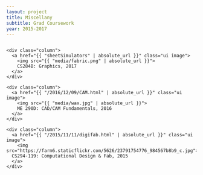 ```yaml
---
layout: project 
title: Miscellany
subtitle: Grad Coursework
year: 2015-2017
---
```



<div class="ui stackable vertically divided grid">
  <div class="two column row">

    <div class="column">
      <a href="{{ "sheetSimulators" | absolute_url }}" class="ui image">
        <img src="{{ "media/fabric.png" | absolute_url }}">
        CS284B: Graphics, 2017
      </a>
    </div>

    <div class="column">
      <a href="{{ "/2016/12/09/CAM.html" | absolute_url }}" class="ui image">
        <img src="{{ "media/wax.jpg" | absolute_url }}">
        ME 290D: CAD/CAM Fundamentals, 2016
      </a>
    </div>

    <div class="column">
      <a href="{{ "/2015/11/11/digifab.html" | absolute_url }}" class="ui image">
        <img src="https://farm6.staticflickr.com/5626/23791754776_984567b8b9_c.jpg">
      CS294-119: Computational Design & Fab, 2015
      </a>
    </div>
    
  </div> <!--END two column row -->
</div>

